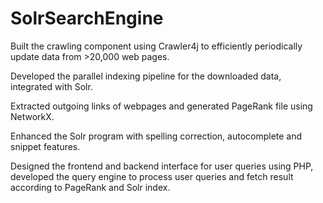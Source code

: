 # SolrSearchEngine

Built the crawling component using Crawler4j to efficiently periodically update data from >20,000 web pages.

Developed the parallel indexing pipeline for the downloaded data, integrated with Solr.

Extracted outgoing links of webpages and generated PageRank file using NetworkX.

Enhanced the Solr program with spelling correction, autocomplete and snippet features.

Designed the frontend and backend interface for user queries using PHP, developed the query engine to process user queries and fetch result according to PageRank and Solr index.
